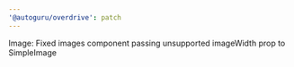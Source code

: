 ```yaml
---
'@autoguru/overdrive': patch
---
```


Image: Fixed images component passing unsupported imageWidth prop to SimpleImage
